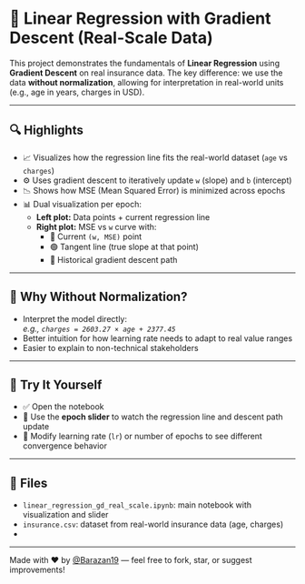# 📘 Linear Regression with Gradient Descent (Real-Scale Data)

This project demonstrates the fundamentals of **Linear Regression** using **Gradient Descent** on real insurance data. The key difference: we use the data **without normalization**, allowing for interpretation in real-world units (e.g., age in years, charges in USD).

---

## 🔍 Highlights

- 📈 Visualizes how the regression line fits the real-world dataset (`age` vs `charges`)
- ⚙️ Uses gradient descent to iteratively update `w` (slope) and `b` (intercept)
- 📉 Shows how MSE (Mean Squared Error) is minimized across epochs
- 📊 Dual visualization per epoch:
  - **Left plot:** Data points + current regression line
  - **Right plot:** MSE vs `w` curve with:
    - 🔴 Current `(w, MSE)` point
    - 🟢 Tangent line (true slope at that point)
    - 🔻 Historical gradient descent path

---

## 📐 Why Without Normalization?

- Interpret the model directly:  
  _e.g., `charges = 2603.27 × age + 2377.45`_
- Better intuition for how learning rate needs to adapt to real value ranges
- Easier to explain to non-technical stakeholders

---

## 🧪 Try It Yourself

- ✅ Open the notebook
- 🔄 Use the **epoch slider** to watch the regression line and descent path update
- 🔧 Modify learning rate (`lr`) or number of epochs to see different convergence behavior

---

## 📂 Files

- `linear_regression_gd_real_scale.ipynb`: main notebook with visualization and slider
- `insurance.csv`: dataset from real-world insurance data (age, charges)
- 
---

Made with ❤️ by [@Barazan19](https://github.com/Barazan19) — feel free to fork, star, or suggest improvements!
